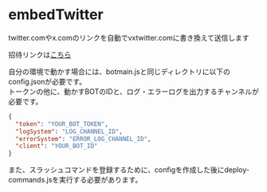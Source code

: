 # embedTwitter
twitter.comやx.comのリンクを自動でvxtwitter.comに書き換えて送信します

招待リンクは[こちら](https://discord.com/api/oauth2/authorize?client_id=1184735822331785268&permissions=2147503168&scope=bot)

自分の環境で動かす場合には、botmain.jsと同じディレクトリに以下のconfig.jsonが必要です。  
トークンの他に、動かすBOTのIDと、ログ・エラーログを出力するチャンネルが必要です。
```json
{
  "token": "YOUR_BOT_TOKEN",
  "logSystem": "LOG_CHANNEL_ID",
  "errorSystem": "ERROR_LOG_CHANNEL_ID",
  "client": "YOUR_BOT_ID"
}
```
また、スラッシュコマンドを登録するために、configを作成した後にdeploy-commands.jsを実行する必要があります。